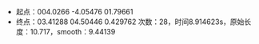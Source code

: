 - 起点：004.0266 -4.05476 01.79661
- 终点：03.41288 04.50446 0.429762
次数：28，时间8.914623s，原始长度：10.717，smooth：9.44139
